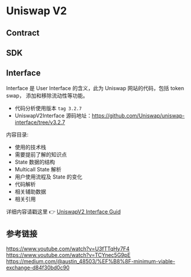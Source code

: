 # Uniswap V2

## Contract

## SDK

## Interface

Interface 是 User Interface 的含义，此为 Uniswap 网站的代码，包括 token swap， 添加和移除流动性等功能。

- 代码分析使用版本 `tag 3.2.7`
- UniswapV2Interface 源码地址：https://github.com/Uniswap/uniswap-interface/tree/v3.2.7

内容目录:

- 使用的技术栈
- 需要提前了解的知识点
- State 数据的结构
- Multicall State 解析
- 用户使用流程及 State 的变化
- 代码解析
- 相关辅助数据
- 相关引用

详细内容请戳这里 :point_right: [UniswapV2 Interface Guid](./Interface/README.md)

## 参考链接

<https://www.youtube.com/watch?v=U3fTTqHy7F4>
<https://www.youtube.com/watch?v=TCYnec5G9pE>
<https://medium.com/@austin_48503/%EF%B8%8F-minimum-viable-exchange-d84f30bd0c90>
